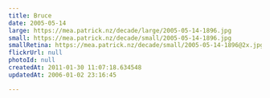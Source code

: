 ```yaml
---
title: Bruce
date: 2005-05-14
large: https://mea.patrick.nz/decade/large/2005-05-14-1896.jpg
small: https://mea.patrick.nz/decade/small/2005-05-14-1896.jpg
smallRetina: https://mea.patrick.nz/decade/small/2005-05-14-1896@2x.jpg
flickrUrl: null
photoId: null
createdAt: 2011-01-30 11:07:18.634548
updatedAt: 2006-01-02 23:16:45

---
```


